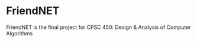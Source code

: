 # FriendNET
FriendNET is the final project for CPSC 450: Design &amp; Analysis of Computer Algorithms
